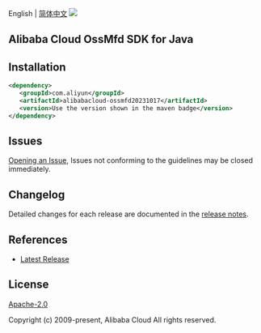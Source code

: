 English | [简体中文](README-CN.md)
![](https://aliyunsdk-pages.alicdn.com/icons/AlibabaCloud.svg)

## Alibaba Cloud OssMfd SDK for Java

## Installation

```xml
<dependency>
   <groupId>com.aliyun</groupId>
   <artifactId>alibabacloud-ossmfd20231017</artifactId>
   <version>Use the version shown in the maven badge</version>
</dependency>
```

## Issues
[Opening an Issue](https://github.com/aliyun/alibabacloud-java-async-sdk/issues/new), Issues not conforming to the guidelines may be closed immediately.

## Changelog
Detailed changes for each release are documented in the [release notes](./ChangeLog.txt).

## References
* [Latest Release](https://github.com/aliyun/alibabacloud-async-java-sdk/)

## License
[Apache-2.0](http://www.apache.org/licenses/LICENSE-2.0)

Copyright (c) 2009-present, Alibaba Cloud All rights reserved.